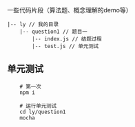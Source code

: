 一些代码片段（算法题、概念理解的demo等）

```
|-- ly // 我的目录
    |-- question1 // 题目一
        |-- index.js // 结题过程
        |-- test.js // 单元测试
```

## 单元测试
```shell
    # 第一次
    npm i

    # 运行单元测试
    cd ly/question1
    mocha
```